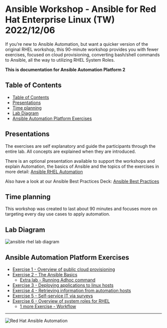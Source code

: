 # Ansible Workshop - Ansible for Red Hat Enterprise Linux (TW) 2022/12/06

If you’re new to Ansible Automation, but want a quicker version of the original RHEL workshop, this 90-minute workshop provides you with fewer exercises, focused on cloud provisioning, converting bash/shell commands to Ansible, all the way to utilizing RHEL System Roles.

**This is documentation for Ansible Automation Platform 2**

## Table of Contents

* [Table of Contents](#table-of-contents)
* [Presentations](#presentations)
* [Time planning](#time-planning)
* [Lab Diagram](#lab-diagram)
* [Ansible Automation Platform Exercises](#ansible-automation-platform-exercises)

## Presentations

The exercises are self explanatory and guide the participants through the entire lab. All concepts are explained when they are introduced.

There is an optional presentation available to support the workshops and explain Automation, the basics of Ansible and the topics of the exercises in more detail:
[Ansible RHEL Automation](../../decks/TW_Ansible_RHEL_Automation_Workshop_Deck-1206.pdf)


Also have a look at our Ansible Best Practices Deck:
[Ansible Best Practices](../../decks/ansible_best_practices.pdf)

## Time planning

This workshop was created to last about 90 minutes and focuses more on targeting every day use cases to apply automation.

## Lab Diagram

![ansible rhel lab diagram](../../images/rhel_lab_diagram.png)

## Ansible Automation Platform Exercises

 - [Exercise 1 - Overview of public cloud provisioning](1-setup)
 - [Exercise 2 - The Ansible Basics](2-thebasics)
    - [ Extra lab - Running Adhoc command ](https://dchan-redhat.github.io/exercises/ansible_rhel_90/2-adhoc/)
 - [Exercise 3 - Deploying applications to linux hosts](3-playbook)
 - [Exercise 4 - Retrieving information from automation hosts](4-variables)
 - [Exercise 5 - Self-service IT via surveys](5-surveys)
 - [Exercise 6 - Overview of system roles for RHEL](6-system-roles)
   - [ 1 more Exercise - Workflow ](https://dchan-redhat.github.io/exercises/ansible_rhel/2.6-workflows/)

---
![Red Hat Ansible Automation](../../images/rh-ansible-automation-platform.png)
